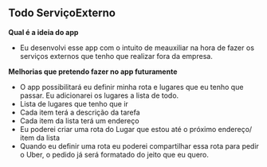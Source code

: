 ## Todo ServiçoExterno

**Qual é a ideia do app**
- Eu desenvolvi esse app com o intuito de meauxiliar na hora de fazer os serviços externos que tenho que realizar fora da empresa.

**Melhorias que pretendo fazer no app futuramente**
- O app possibilitará eu definir minha rota e lugares que eu tenho que passar. Eu adicionarei os lugares a lista de todo.
- Lista de lugares que tenho que ir
- Cada item terá a descrição da tarefa
- Cada item da lista terá um endereço
- Eu poderei criar uma rota do Lugar que estou até o próximo endereço/ item da lista
- Quando eu definir uma rota eu poderei compartilhar essa rota para pedir o Uber, o pedido já será formatado do jeito que eu quero.